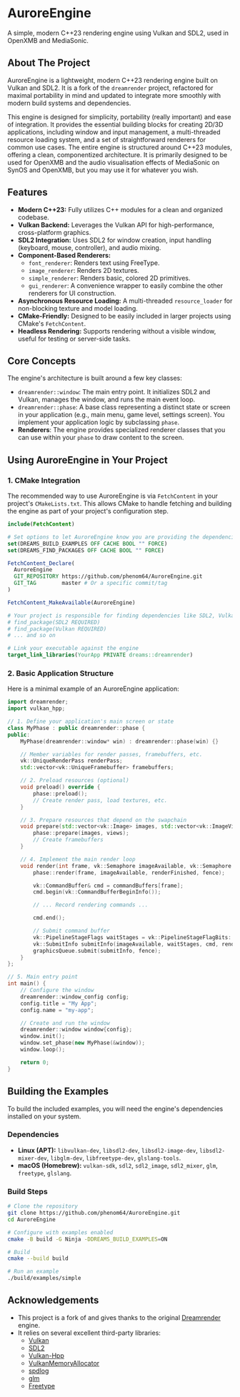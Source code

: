 # AuroreEngine

A simple, modern C++23 rendering engine using Vulkan and SDL2, used in OpenXMB and MediaSonic.

## About The Project

AuroreEngine is a lightweight, modern C++23 rendering engine built on Vulkan and SDL2. It is a fork of the `dreamrender` project, refactored for maximal portability in mind and updated to integrate more smoothly with modern build systems and dependencies.

This engine is designed for simplicity, portability (really important) and ease of integration. It provides the essential building blocks for creating 2D/3D applications, including window and input management, a multi-threaded resource loading system, and a set of straightforward renderers for common use cases. The entire engine is structured around C++23 modules, offering a clean, componentized architecture. It is primarily designed to be used for OpenXMB and the audio visualisation effects of MediaSonic on SynOS and OpenXMB, but you may use it for whatever you wish.

## Features

*   **Modern C++23:** Fully utilizes C++ modules for a clean and organized codebase.
*   **Vulkan Backend:** Leverages the Vulkan API for high-performance, cross-platform graphics.
*   **SDL2 Integration:** Uses SDL2 for window creation, input handling (keyboard, mouse, controller), and audio mixing.
*   **Component-Based Renderers:**
    *   `font_renderer`: Renders text using FreeType.
    *   `image_renderer`: Renders 2D textures.
    *   `simple_renderer`: Renders basic, colored 2D primitives.
    *   `gui_renderer`: A convenience wrapper to easily combine the other renderers for UI construction.
*   **Asynchronous Resource Loading:** A multi-threaded `resource_loader` for non-blocking texture and model loading.
*   **CMake-Friendly:** Designed to be easily included in larger projects using CMake's `FetchContent`.
*   **Headless Rendering:** Supports rendering without a visible window, useful for testing or server-side tasks.

## Core Concepts

The engine's architecture is built around a few key classes:
*   `dreamrender::window`: The main entry point. It initializes SDL2 and Vulkan, manages the window, and runs the main event loop.
*   `dreamrender::phase`: A base class representing a distinct state or screen in your application (e.g., main menu, game level, settings screen). You implement your application logic by subclassing `phase`.
*   **Renderers**: The engine provides specialized renderer classes that you can use within your `phase` to draw content to the screen.

## Using AuroreEngine in Your Project

### 1. CMake Integration

The recommended way to use AuroreEngine is via `FetchContent` in your project's `CMakeLists.txt`. This allows CMake to handle fetching and building the engine as part of your project's configuration step.

```cmake
include(FetchContent)

# Set options to let AuroreEngine know you are providing the dependencies
set(DREAMS_BUILD_EXAMPLES OFF CACHE BOOL "" FORCE)
set(DREAMS_FIND_PACKAGES OFF CACHE BOOL "" FORCE)

FetchContent_Declare(
  AuroreEngine
  GIT_REPOSITORY https://github.com/phenom64/AuroreEngine.git
  GIT_TAG        master # Or a specific commit/tag
)

FetchContent_MakeAvailable(AuroreEngine)

# Your project is responsible for finding dependencies like SDL2, Vulkan, etc.
# find_package(SDL2 REQUIRED)
# find_package(Vulkan REQUIRED)
# ... and so on

# Link your executable against the engine
target_link_libraries(YourApp PRIVATE dreams::dreamrender)
```

### 2. Basic Application Structure

Here is a minimal example of an AuroreEngine application:

```cpp
import dreamrender;
import vulkan_hpp;

// 1. Define your application's main screen or state
class MyPhase : public dreamrender::phase {
public:
    MyPhase(dreamrender::window* win) : dreamrender::phase(win) {}

    // Member variables for render passes, framebuffers, etc.
    vk::UniqueRenderPass renderPass;
    std::vector<vk::UniqueFramebuffer> framebuffers;

    // 2. Preload resources (optional)
    void preload() override {
        phase::preload();
        // Create render pass, load textures, etc.
    }

    // 3. Prepare resources that depend on the swapchain
    void prepare(std::vector<vk::Image> images, std::vector<vk::ImageView> views) override {
        phase::prepare(images, views);
        // Create framebuffers
    }

    // 4. Implement the main render loop
    void render(int frame, vk::Semaphore imageAvailable, vk::Semaphore renderFinished, vk::Fence fence) override {
        phase::render(frame, imageAvailable, renderFinished, fence);

        vk::CommandBuffer& cmd = commandBuffers[frame];
        cmd.begin(vk::CommandBufferBeginInfo());

        // ... Record rendering commands ...

        cmd.end();

        // Submit command buffer
        vk::PipelineStageFlags waitStages = vk::PipelineStageFlagBits::eColorAttachmentOutput;
        vk::SubmitInfo submitInfo(imageAvailable, waitStages, cmd, renderFinished);
        graphicsQueue.submit(submitInfo, fence);
    }
};

// 5. Main entry point
int main() {
    // Configure the window
    dreamrender::window_config config;
    config.title = "My App";
    config.name = "my-app";

    // Create and run the window
    dreamrender::window window{config};
    window.init();
    window.set_phase(new MyPhase(&window));
    window.loop();

    return 0;
}
```

## Building the Examples

To build the included examples, you will need the engine's dependencies installed on your system.

### Dependencies

*   **Linux (APT):** `libvulkan-dev`, `libsdl2-dev`, `libsdl2-image-dev`, `libsdl2-mixer-dev`, `libglm-dev`, `libfreetype-dev`, `glslang-tools`.
*   **macOS (Homebrew):** `vulkan-sdk`, `sdl2`, `sdl2_image`, `sdl2_mixer`, `glm`, `freetype`, `glslang`.

### Build Steps

```bash
# Clone the repository
git clone https://github.com/phenom64/AuroreEngine.git
cd AuroreEngine

# Configure with examples enabled
cmake -B build -G Ninja -DDREAMS_BUILD_EXAMPLES=ON

# Build
cmake --build build

# Run an example
./build/examples/simple
```

## Acknowledgements

*   This project is a fork of and gives thanks to the original [Dreamrender](https://github.com/JnCrMx/dreamrender) engine.
*   It relies on several excellent third-party libraries:
    *   [Vulkan](https://www.khronos.org/vulkan/)
    *   [SDL2](https://libsdl.org/)
    *   [Vulkan-Hpp](https://github.com/KhronosGroup/Vulkan-Hpp)
    *   [VulkanMemoryAllocator](https://github.com/GPUOpen-LibrariesAndSDKs/VulkanMemoryAllocator)
    *   [spdlog](https://github.com/gabime/spdlog)
    *   [glm](https://github.com/g-truc/glm)
    *   [Freetype](https://freetype.org/)
